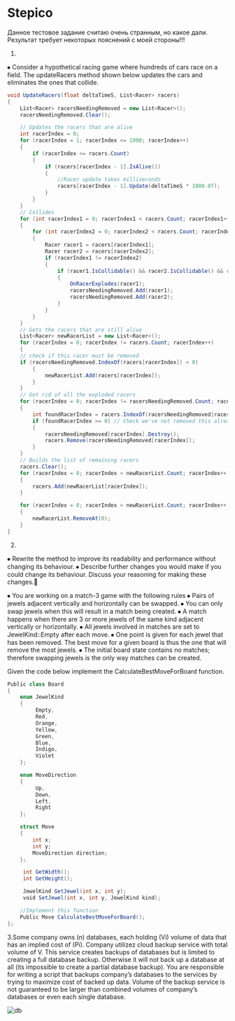# Stepico
Данное тестовое задание считаю очень странным, но какое дали. Результат требует некоторых пояснений с моей стороны!!!

1.
⦁	Consider a hypothetical racing game where hundreds of cars race on a field. The updateRacers method shown below updates the cars and eliminates the ones that collide. 

```c#
void UpdateRacers(float deltaTimeS, List<Racer> racers)
{
    List<Racer> racersNeedingRemoved = new List<Racer>();
    racersNeedingRemoved.Clear();

    // Updates the racers that are alive
    int racerIndex = 0;
    for (racerIndex = 1; racerIndex <= 1000; racerIndex++)
    {
        if (racerIndex <= racers.Count)
        {
            if (racers[racerIndex - 1].IsAlive())
            {
                //Racer update takes milliseconds
                racers[racerIndex - 1].Update(deltaTimeS * 1000.0f);
            }
        }
    }
    // Collides
    for (int racerIndex1 = 0; racerIndex1 < racers.Count; racerIndex1++)
    {
        for (int racerIndex2 = 0; racerIndex2 < racers.Count; racerIndex2++)
        {
            Racer racer1 = racers[racerIndex1];
            Racer racer2 = racers[racerIndex2];
            if (racerIndex1 != racerIndex2)
            {
                if (racer1.IsCollidable() && racer2.IsCollidable() && racer1.CollidesWith(racer2))
                {
                    OnRacerExplodes(racer1);
                    racersNeedingRemoved.Add(racer1);
                    racersNeedingRemoved.Add(racer2);
                }
            }
        }
    }
    // Gets the racers that are still alive
    List<Racer> newRacerList = new List<Racer>();
    for (racerIndex = 0; racerIndex != racers.Count; racerIndex++)
    {
    // check if this racer must be removed
    if (racersNeedingRemoved.IndexOf(racers[racerIndex]) < 0)
        {
            newRacerList.Add(racers[racerIndex]);
        }
    }
    // Get rid of all the exploded racers
    for (racerIndex = 0; racerIndex != racersNeedingRemoved.Count; racerIndex++)
    {
        int foundRacerIndex = racers.IndexOf(racersNeedingRemoved[racerIndex]);
        if (foundRacerIndex >= 0) // Check we've not removed this already!
        {
            racersNeedingRemoved[racerIndex].Destroy();
            racers.Remove(racersNeedingRemoved[racerIndex]);
        }
    }
    // Builds the list of remaining racers
    racers.Clear();
    for (racerIndex = 0; racerIndex < newRacerList.Count; racerIndex++)
    {
        racers.Add(newRacerList[racerIndex]);
    }

    for (racerIndex = 0; racerIndex < newRacerList.Count; racerIndex++)
    {
        newRacerList.RemoveAt(0);
    }
}
```

2.
⦁	Rewrite the method to improve its readability and performance without changing its behaviour.
⦁	Describe further changes you would make if you could change its behaviour. Discuss your reasoning for making these changes.

⦁	You are working on a match-3 game with the following rules
⦁	Pairs of jewels adjacent vertically and horizontally can be swapped.
⦁	You can only swap jewels when this will result in a match being created.
⦁	A match happens when there are 3 or more jewels of the same kind adjacent vertically or horizontally.
⦁	All jewels involved in matches are set to JewelKind::Empty after each move.
⦁	One point is given for each jewel that has been removed. The best move for a given board is thus the one that will remove the most jewels.
⦁	The initial board state contains no matches; therefore swapping jewels is the only way matches can be created.
 
Given the code below implement the CalculateBestMoveForBoard function.

	
```c#
Public class Board
{
    enum JewelKind
    {
         Empty,
         Red,
         Orange,
         Yellow,
         Green,
         Blue,
         Indigo,
         Violet
    };

    enum MoveDirection
    {
         Up,
         Down,
         Left,
         Right
    };

    struct Move
    {
        int x;
        int y;
        MoveDirection direction;
    };

     int GetWidth();
     int GetHeight();

     JewelKind GetJewel(int x, int y);
     void SetJewel(int x, int y, JewelKind kind);

    //Implement this function
    Public Move CalculateBestMoveForBoard();
};
```

3.Some company owns (n) databases, each holding (Vi) volume of data that has an implied cost of (Pi). Company utilizez cloud backup service with total volume of V. This service creates backups of databases but is limited to creating a full database backup. Otherwise it will not back up a database at all (its impossible to create a partial database backup). You are responsible for writing a script that backups company’s databases to the services by trying to maximize cost of backed up data. Volume of the backup service is not guaranteed to be larger than combined volumes of company’s databases or even each single database.

 ![db](https://user-images.githubusercontent.com/19819784/160904076-47448461-b731-4dc2-ba46-22a1c5d54ccb.png)
